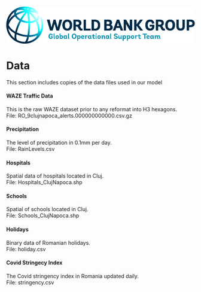 <p><center> <img src="../images/GOST_Logo_2021.png" width="700"/> </p></center>

# Data
This section includes copies of the data files used in our model

#### WAZE Traffic Data  
This is the raw WAZE dataset prior to any reformat into H3 hexagons.   
File: RO_9clujnapoca_alerts.000000000000.csv.gz 

#### Precipitation   
The level of precipitation in 0.1mm per day.    
File: RainLevels.csv

#### Hospitals
Spatial data of hospitals located in Cluj.    
File: Hospitals_ClujNapoca.shp 

#### Schools 
Spatial of schools located in Cluj.    
File: Schools_ClujNapoca.shp 

#### Holidays   
Binary data of Romanian holidays.    
File: holiday.csv

#### Covid Stringecy Index
The Covid stringency index in Romania updated daily.    
File: stringency.csv
